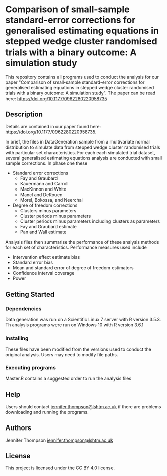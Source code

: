 # Comparison of small-sample standard-error corrections for generalised estimating equations in stepped wedge cluster randomised trials with a binary outcome: A simulation study

This repository contains all programs used to conduct the analysis for our paper "Comparison of small-sample standard-error corrections for generalised estimating equations in stepped wedge cluster randomised trials with a binary outcome: A simulation study". The paper can be read here: https://doi.org/10.1177/0962280220958735

## Description

Details are contained in our paper found here: https://doi.org/10.1177/0962280220958735. 

In brief, the files in DataGeneration sample from a multivariate normal distribution to simulate data from stepped wedge cluster randomised trials with particular set characteristics. For each each simulated trial dataset, several  generalised estimating equations analysis are conducted with small sample corrections. In phase one these 

- Standard error corrections
  - Fay and Graubard 
  - Kauermann and Carroll
  - MacKinnon and White
  - Mancl and DeRouen
  - Morel, Bokossa, and Neerchal
- Degree of freedom corrections
  - Clusters minus parameters
  - Cluster periods minus parameters
  - Cluster periods minus parameters including clusters as parameters
  - Fay and Graubard estimate
  - Pan and Wall estimate

Analysis files then summarise the performance of these analysis methods for each set of characteristics. Performance measures used include

- Intervention effect estimate bias
- Standard error bias
- Mean and standard error of degree of freedom estimators
- Confidence interval coverage
- Power

## Getting Started

### Dependencies

Data generation was run on a Scientific Linux 7 server with R version 3.5.3. Th analysis programs were run on Windows 10 with R version 3.6.1

### Installing

These files have been modified from the versions used to conduct the original analysis. Users may need to modify file paths.

### Executing programs

Master.R contains a suggested order to run the analysis files

## Help

Users should contact jennifer.thompson@lshtm.ac.uk if there are problems downloading and running the programs. 

## Authors

Jennifer Thompson jennifer.thompson@lshtm.ac.uk

## License

This project is licensed under the CC BY 4.0 license.
